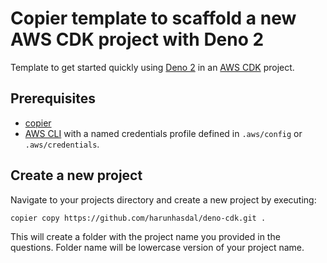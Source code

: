 # Copier template to scaffold a new AWS CDK project with Deno 2

Template to get started quickly using [Deno 2](https://deno.com/) in an [AWS CDK](https://aws.amazon.com/cdk/) project.

## Prerequisites

- [copier](https://github.com/copier-org/copier)
- [AWS CLI](https://aws.amazon.com/cli/) with a named credentials profile defined in `.aws/config` or `.aws/credentials`.

## Create a new project

Navigate to your projects directory and create a new project by executing:

`copier copy https://github.com/harunhasdal/deno-cdk.git .`

This will create a folder with the project name you provided in the questions. Folder name will be lowercase version of your project name.
